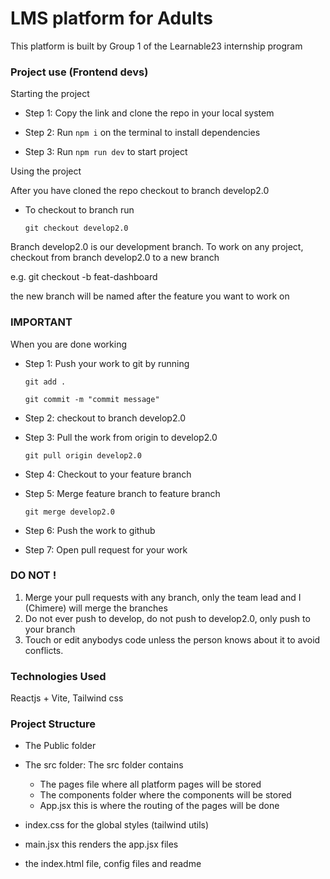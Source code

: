 # LMS platform for Adults

This platform is built by Group 1 of the Learnable23 internship program

### Project use (Frontend devs)

Starting the project

- Step 1: Copy the link and clone the repo in your local system

- Step 2: Run `npm i` on the terminal to install dependencies
- Step 3: Run `npm run dev` to start project

Using the project

After you have cloned the repo checkout to branch develop2.0
- To checkout to branch run
  ```
  git checkout develop2.0
  ```

Branch develop2.0 is our development branch. To work on any project, checkout from branch develop2.0 to a new branch

e.g. git checkout -b feat-dashboard

the new branch will be named after the feature you want to work on

### IMPORTANT

When you are done working

- Step 1: Push your work to git by running

  ```
  git add .
  ```

  ```
  git commit -m "commit message"
  ```

- Step 2: checkout to branch develop2.0
- Step 3: Pull the work from origin to develop2.0
  ```
  git pull origin develop2.0
  ```
- Step 4: Checkout to your feature branch
- Step 5: Merge feature branch to feature branch
  ```
  git merge develop2.0
  ```
- Step 6: Push the work to github
- Step 7: Open pull request for your work

### DO NOT !

1. Merge your pull requests with any branch, only the team lead and I (Chimere) will merge the branches
2. Do not ever push to develop, do not push to develop2.0, only push to your branch
3. Touch or edit anybodys code unless the person knows about it to avoid conflicts.

### Technologies Used

Reactjs + Vite,
Tailwind css

### Project Structure

- The Public folder

- The src folder: The src folder contains

  - The pages file where all platform pages will be stored
  - The components folder where the components will be stored
  - App.jsx this is where the routing of the pages will be done

- index.css for the global styles (tailwind utils)
- main.jsx this renders the app.jsx files
- the index.html file, config files and readme
